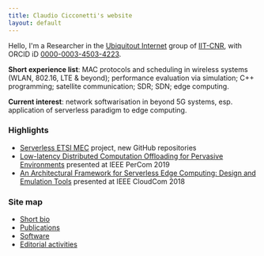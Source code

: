 ```yaml
---
title: Claudio Cicconetti's website
layout: default
---
```


Hello, I'm a Researcher in the [Ubiquitout Internet](http://cnd.iit.cnr.it/) group of [IIT-CNR](http://www.iit.cnr.it/), with ORCID iD [0000-0003-4503-4223](https://orcid.org/0000-0003-4503-4223).

**Short experience list**: MAC protocols and scheduling in wireless systems (WLAN, 802.16, LTE & beyond); performance evaluation via simulation; C++ programming; satellite communication; SDR; SDN; edge computing.

**Current interest**: network softwarisation in beyond 5G systems, esp. application of serverless paradigm to edge computing.

### Highlights

- [Serverless ETSI MEC](etsimec.md) project, new GitHub repositories
- [Low-latency Distributed Computation Offloading for Pervasive Environments](percom2019.md) presented at IEEE PerCom 2019
- [An Architectural Framework for Serverless Edge Computing: Design and Emulation Tools](cloudcom2018.md) presented at IEEE CloudCom 2018

### Site map

- [Short bio](bio.md)
- [Publications](publications.md)
- [Software](software.md)
- [Editorial activities](editorial.md)
